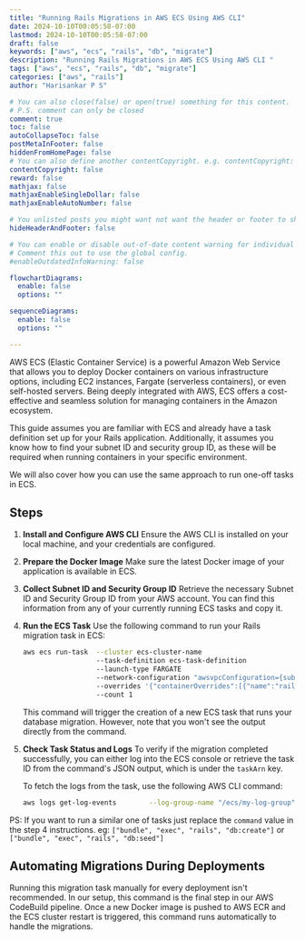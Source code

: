 ```yaml
---
title: "Running Rails Migrations in AWS ECS Using AWS CLI"
date: 2024-10-10T00:05:58-07:00
lastmod: 2024-10-10T00:05:58-07:00
draft: false
keywords: ["aws", "ecs", "rails", "db", "migrate"]
description: "Running Rails Migrations in AWS ECS Using AWS CLI "
tags: ["aws", "ecs", "rails", "db", "migrate"]
categories: ["aws", "rails"]
author: "Harisankar P S"

# You can also close(false) or open(true) something for this content.
# P.S. comment can only be closed
comment: true
toc: false
autoCollapseToc: false
postMetaInFooter: false
hiddenFromHomePage: false
# You can also define another contentCopyright. e.g. contentCopyright: "This is another copyright."
contentCopyright: false
reward: false
mathjax: false
mathjaxEnableSingleDollar: false
mathjaxEnableAutoNumber: false

# You unlisted posts you might want not want the header or footer to show
hideHeaderAndFooter: false

# You can enable or disable out-of-date content warning for individual post.
# Comment this out to use the global config.
#enableOutdatedInfoWarning: false

flowchartDiagrams:
  enable: false
  options: ""

sequenceDiagrams:
  enable: false
  options: ""

---
```


AWS ECS (Elastic Container Service) is a powerful Amazon Web Service that allows you to deploy Docker containers on various infrastructure options, including EC2 instances, Fargate (serverless containers), or even self-hosted servers. Being deeply integrated with AWS, ECS offers a cost-effective and seamless solution for managing containers in the Amazon ecosystem.

This guide assumes you are familiar with ECS and already have a task definition set up for your Rails application. Additionally, it assumes you know how to find your subnet ID and security group ID, as these will be required when running containers in your specific environment.

<!--more-->

We will also cover how you can use the same approach to run one-off tasks in ECS.

## Steps

1. **Install and Configure AWS CLI**
   Ensure the AWS CLI is installed on your local machine, and your credentials are configured.

2. **Prepare the Docker Image**
   Make sure the latest Docker image of your application is available in ECS.

3. **Collect Subnet ID and Security Group ID**
   Retrieve the necessary Subnet ID and Security Group ID from your AWS account. You can find this information from any of your currently running ECS tasks and copy it.

4. **Run the ECS Task**
   Use the following command to run your Rails migration task in ECS:

   ```sh
   aws ecs run-task  --cluster ecs-cluster-name
                     --task-definition ecs-task-definition
                     --launch-type FARGATE
                     --network-configuration "awsvpcConfiguration={subnets=[subnet-id],securityGroups=[sg-id],assignPublicIp=DISABLED}"
                     --overrides '{"containerOverrides":[{"name":"rails-container-name-in-task-definition","command":["bundle", "exec", "rails", "db:migrate"]}]}'
                     --count 1
   ```

   This command will trigger the creation of a new ECS task that runs your database migration. However, note that you won't see the output directly from the command.

5. **Check Task Status and Logs**
   To verify if the migration completed successfully, you can either log into the ECS console or retrieve the task ID from the command's JSON output, which is under the `taskArn` key.

   To fetch the logs from the task, use the following AWS CLI command:

   ```sh
   aws logs get-log-events        --log-group-name "/ecs/my-log-group"        --log-stream-name "ecs/my-task-id/my-container-name"
   ```

PS: If you want to run a similar one of tasks just replace the  `command` value in the step 4 instructions.
  eg: `["bundle", "exec", "rails", "db:create"]` or `["bundle", "exec", "rails", "db:seed"]`

## Automating Migrations During Deployments

Running this migration task manually for every deployment isn't recommended. In our setup, this command is the final step in our AWS CodeBuild pipeline. Once a new Docker image is pushed to AWS ECR and the ECS cluster restart is triggered, this command runs automatically to handle the migrations.
